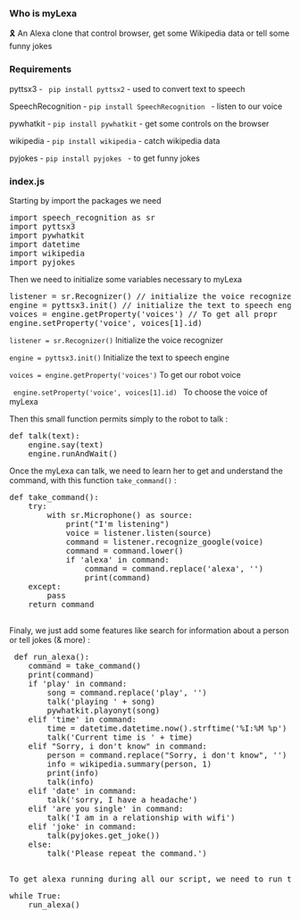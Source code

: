 <h3> Who is myLexa </h3>
🎗️ An Alexa clone that control browser,  get some Wikipedia data or tell some funny jokes

<h3> Requirements </h3>
pyttsx3 - <code> pip install pyttsx2</code> - used to convert text to speech

SpeechRecognition - <code>pip install SpeechRecognition </code> - listen to our voice

pywhatkit - <code>pip install pywhatkit</code> - get some controls on the browser

wikipedia - <code>pip install wikipedia</code> - catch wikipedia data

pyjokes - <code>pip install pyjokes </code> - to get funny jokes

<h3>index.js</h3>

Starting by import the packages we need 

<pre>
import speech_recognition as sr
import pyttsx3
import pywhatkit
import datetime
import wikipedia
import pyjokes
</pre>

Then we need to initialize some variables necessary to myLexa
<pre>
listener = sr.Recognizer() // initialize the voice recognizer
engine = pyttsx3.init() // initialize the text to speech engine
voices = engine.getProperty('voices') // To get all propr
engine.setProperty('voice', voices[1].id)
</pre>

<code>listener = sr.Recognizer()</code> Initialize the voice recognizer

<code>engine = pyttsx3.init()</code> Initialize the text to speech engine

<code>voices = engine.getProperty('voices')</code> To get our robot voice

<code> engine.setProperty('voice', voices[1].id) </code> To choose the voice of myLexa 

Then this small function permits simply to the robot to talk : 

<pre>
def talk(text):
    engine.say(text)
    engine.runAndWait()
</pre>

Once the myLexa can talk, we need to learn her to get and understand the command, with this function <code>take_command()</code> : 
<pre>
def take_command():
    try:
        with sr.Microphone() as source:
            print("I'm listening")
            voice = listener.listen(source)
            command = listener.recognize_google(voice)
            command = command.lower()
            if 'alexa' in command:
                command = command.replace('alexa', '')
                print(command)
    except:
        pass
    return command
 </pre>
 
 Finaly, we just add some features like search for information about a person or tell jokes (& more) : 
 <pre>
 def run_alexa():
    command = take_command()
    print(command)
    if 'play' in command:
        song = command.replace('play', '')
        talk('playing ' + song)
        pywhatkit.playonyt(song)
    elif 'time' in command:
        time = datetime.datetime.now().strftime('%I:%M %p')
        talk('Current time is ' + time)
    elif "Sorry, i don't know" in command:
        person = command.replace("Sorry, i don't know", '')
        info = wikipedia.summary(person, 1)
        print(info)
        talk(info)
    elif 'date' in command:
        talk('sorry, I have a headache')
    elif 'are you single' in command:
        talk('I am in a relationship with wifi')
    elif 'joke' in command:
        talk(pyjokes.get_joke())
    else:
        talk('Please repeat the command.')
<pre>

To get alexa running during all our script, we need to run this loop : 
<pre>
while True:
    run_alexa()
<pre>
